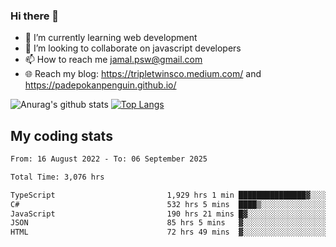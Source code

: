 ### Hi there 👋

<!--
**padepokanpenguin/padepokanpenguin** is a ✨ _special_ ✨ repository because its `README.md` (this file) appears on your GitHub profile.
-->

- 🌱 I’m currently learning  web development
- 👯 I’m looking to collaborate on javascript developers
- 📫 How to reach me jamal.psw@gmail.com
- 🌐 Reach my blog:
   https://tripletwinsco.medium.com/ and
   https://padepokanpenguin.github.io/

![Anurag's github stats](https://github-readme-stats.vercel.app/api?username=padepokanpenguin&count_private=true&disable_animations=false&show_icons=true&theme=default)
[![Top Langs](https://github-readme-stats.vercel.app/api/top-langs/?username=padepokanpenguin&theme=default&layout=compact)](https://github.com/padepokanpenguin)

## My coding stats

<!--START_SECTION:waka-->

```txt
From: 16 August 2022 - To: 06 September 2025

Total Time: 3,076 hrs

TypeScript                         1,929 hrs 1 min ███████████████▓░░░░░░░░░   62.71 %
C#                                 532 hrs 5 mins  ████▒░░░░░░░░░░░░░░░░░░░░   17.30 %
JavaScript                         190 hrs 21 mins █▓░░░░░░░░░░░░░░░░░░░░░░░   06.19 %
JSON                               85 hrs 5 mins   ▓░░░░░░░░░░░░░░░░░░░░░░░░   02.77 %
HTML                               72 hrs 49 mins  ▓░░░░░░░░░░░░░░░░░░░░░░░░   02.37 %
```

<!--END_SECTION:waka-->


